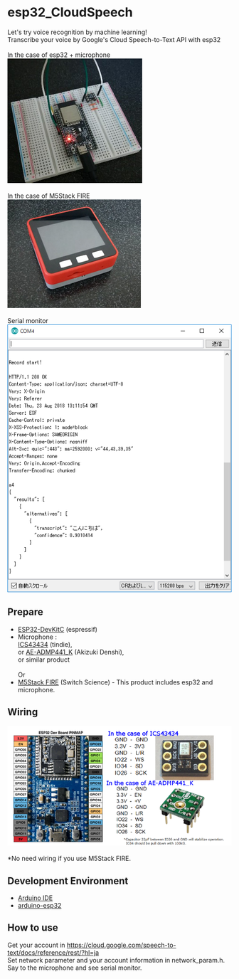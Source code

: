 # esp32_CloudSpeech
Let's try voice recognition by machine learning!<br>
Transcribe your voice by Google's Cloud Speech-to-Text API with esp32<br><br> 
In the case of esp32 + microphone<br>
 ![photo1](doc/photo1.jpg)<br><br>
In the case of M5Stack FIRE<br>
 ![M5StackFIRE](doc/M5StackFIRE.jpg)<br><br>
Serial monitor<br>
 ![Transcribe](doc/Transcribe.png)
 
## Prepare
- [ESP32-DevKitC](https://www.espressif.com/en/products/hardware/esp32-devkitc/overview)  (espressif)
- Microphone : <br>
 [ICS43434](https://www.tindie.com/products/onehorse/ics43434-i2s-digital-microphone/) (tindie), <br>
 or [AE-ADMP441_K](http://akizukidenshi.com/catalog/g/gK-06864/) (Akizuki Denshi), <br>
 or similar product <br><br>
 Or <br>
- [M5Stack FIRE](https://www.switch-science.com/catalog/3953/) (Switch Science) - This product includes esp32 and microphone.

## Wiring
 ![Wiring](doc/Wiring.png)<br>
 <br>
 *No need wiring if you use M5Stack FIRE.

## Development Environment
- [Arduino IDE](https://www.arduino.cc/en/main/software)
- [arduino-esp32](https://github.com/espressif/arduino-esp32)

## How to use
Get your account in https://cloud.google.com/speech-to-text/docs/reference/rest/?hl=ja <br>
Set network parameter and your account information in network_param.h.<br>
Say to the microphone and see serial monitor.

